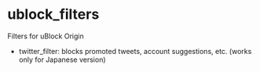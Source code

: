 # ublock_filters
Filters for uBlock Origin
- twitter_filter: blocks promoted tweets, account suggestions, etc. (works only for Japanese version)
